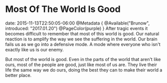 # Most Of The World Is Good
date: 2015-11-13T22:50:05-06:00
@Metadata {
  @Available("Brunow", introduced: "2017.01.20")
  @PageColor(purple)
}
After tragic events it becomes difficult to remember that most of this world is good. Our natural reaction is to amplify the way we see the suffering in the world. Our brain fails us as we go into a defensive mode. A mode where everyone who isn't exactly like us is our enemy.

But most of the world is good. Even in the parts of the world that aren't like ours, most of the people are good, just like most of us are. They live their life the same way we do ours, doing the best they can to make their world a better place.
